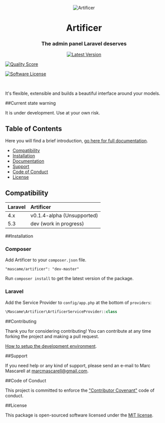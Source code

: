 <p align="center">

 <img src="https://cloud.githubusercontent.com/assets/642299/19163982/726d7934-8bfe-11e6-8805-c7a52512eb2a.png" alt="Artificer" title="Artificer" />
 <h1 align="center">Artificer</h1>
 <h3 align="center">The admin panel Laravel deserves</h3>

 <p align="center">
  <a align="center" href="https://github.com/marcmascarell/laravel-artificer/releases"><img src="https://img.shields.io/github/release/marcmascarell/laravel-artificer.svg?style=flat-square" alt="Latest Version"></a>

  <a align="center" href="https://scrutinizer-ci.com/g/marcmascarell/laravel-artificer/"><img src="https://img.shields.io/scrutinizer/g/marcmascarell/laravel-artificer.svg?style=flat-square" alt="Quality Score"></a>

  <a align="center" href="LICENSE.md"><img src="https://img.shields.io/badge/license-MIT-brightgreen.svg?style=flat-square" alt="Software License"></a>
 </p>
</p>

<br />

It's flexible, extensible and builds a beautiful interface around your models.

##Current state warning

It is under development. Use at your own risk.

## Table of Contents

Here you will find a brief introduction, [go here for full documentation](https://artificer.readme.io/).

- <a href="#compatibility">Compatibility</a>
- <a href="#installation">Installation</a>
- <a href="https://artificer.readme.io/" target="_blank">Documentation</a>
- <a href="#support">Support</a>
- <a href="#code-of-conduct">Code of Conduct</a>
- <a href="#license">License</a>

## Compatibility

 Laravel      | Artificer
:-------------|:----------
 4.x          | v0.1.4-alpha (Unsupported)
 5.3          | dev (work in progress)

##Installation

### Composer

Add Artificer to your `composer.json` file.

    "mascame/artificer": "dev-master" 

Run `composer install` to get the latest version of the package.

### Laravel

Add the Service Provider to `config/app.php` at the bottom of `providers`:

```php
\Mascame\Artificer\ArtificerServiceProvider::class
```

##Contributing

Thank you for considering contributing! You can contribute at any time forking the project and making a pull request.

[How to setup the development environment](https://github.com/marcmascarell/artificer-demo).

##Support

If you need help or any kind of support, please send an e-mail to Marc Mascarell at marcmascarell@gmail.com.

##Code of Conduct

This project is committed to enforce the <a href="http://contributor-covenant.org/version/1/4/" target="_blank">"Contributor Covenant"</a> code of conduct.

##License

This package is open-sourced software licensed under the [MIT license](http://opensource.org/licenses/MIT).
